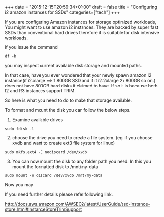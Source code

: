 +++
date = "2015-12-15T20:59:34+01:00"
draft = false
title = "Configuring i2 amazon instances for SSDs"
categories=["tech"]
+++

If you are configuring Amazon instances for storage optimized workloads, You might want to use amazon i2 instances. They are backed by super fast SSDs than
conventional hard drives therefore it is suitable for disk intensive workloads.

if you issue the command
```
df -h
```

you may inspect current available disk storage and mounted paths.

In that case, have you ever wondered that your newly spawn amazon I2 instance(if i2.xlarge ==> 1 800GB SSD and if it i2.2xlarge 2x 800GB so on.) does not have 800GB hard disks it claimed to have. If so it is because both I2 and R3 instances support TRIM. 

So here is what you need to do to make that storage available.


To format and mount the disk you can follow the below steps.

1) Examine available drives

```
sudo fdisk -l
```

2) choose the drive you need to create a file system. (eg: if you choose xvdb and want to create ext3 file system for linux)

```
sudo mkfs.ext4 -E nodiscard /dev/xvdb
```

3) You can now mount the disk to any folder path you need. In this you mount the formatted disk to /mnt/my-data

```
sudo mount -o discard /dev/xvdb /mnt/my-data
```

Now you may

If you need further details please refer following link.

http://docs.aws.amazon.com/AWSEC2/latest/UserGuide/ssd-instance-store.html#InstanceStoreTrimSupport